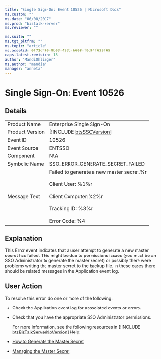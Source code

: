 ```yaml
---
title: "Single Sign-On: Event 10526 | Microsoft Docs"
ms.custom: ""
ms.date: "06/08/2017"
ms.prod: "biztalk-server"
ms.reviewer: ""

ms.suite: ""
ms.tgt_pltfrm: ""
ms.topic: "article"
ms.assetid: 0f72d466-8b63-453c-b608-f9d64f635f65
caps.latest.revision: 13
author: "MandiOhlinger"
ms.author: "mandia"
manager: "anneta"
---
```

# Single Sign-On: Event 10526
## Details  

|                 |                                                                                                                                                                   |
|-----------------|-------------------------------------------------------------------------------------------------------------------------------------------------------------------|
|  Product Name   |                                                                     Enterprise Single Sign-On                                                                     |
| Product Version |                                                    [!INCLUDE [btsSSOVersion](../includes/btsssoversion-md.md)]                                                    |
|    Event ID     |                                                                               10526                                                                               |
|  Event Source   |                                                                              ENTSSO                                                                               |
|    Component    |                                                                                N\A                                                                                |
|  Symbolic Name  |                                                                 SSO_ERROR_GENERATE_SECRET_FAILED                                                                  |
|  Message Text   | Failed to generate a new master secret.%r<br /><br /> Client User: %1%r<br /><br /> Client Computer:%2%r<br /><br /> Tracking ID: %3%r<br /><br /> Error Code: %4 |

## Explanation  
 This Error event indicates that a user attempt to generate a new master secret has failed. This might be due to permissions issues (you must be an SSO Administrator to generate the master secret) or possibly there were problems writing the master secret to the backup file. In these cases there should be related messages in the Application event log.  

## User Action  
 To resolve this error, do one or more of the following:  

- Check the Application event log for associated events or errors.  

- Check that you have the appropriate SSO Administrator permissions.  

  For more information, see the following resources in [!INCLUDE [btsBizTalkServerNoVersion](../includes/btsbiztalkservernoversion-md.md)] Help:  

- [How to Generate the Master Secret](../core/how-to-generate-the-master-secret.md)  

- [Managing the Master Secret](../core/managing-the-master-secret.md)
